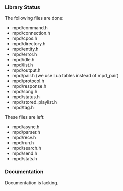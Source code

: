 ### Library Status ###

The following files are done:

  - mpd/command.h
  - mpd/connection.h
  - mpd/cpos.h
  - mpd/directory.h
  - mpd/entity.h
  - mpd/error.h
  - mpd/idle.h
  - mpd/list.h
  - mpd/output.h
  - mpd/pair.h (we use Lua tables instead of mpd\_pair)
  - mpd/protocol.h
  - mpd/response.h
  - mpd/song.h
  - mpd/status.h
  - mpd/stored\_playlist.h
  - mpd/tag.h

These files are left:

  - mpd/async.h
  - mpd/parser.h
  - mpd/recv.h
  - mpd/run.h
  - mpd/search.h
  - mpd/send.h
  - mpd/stats.h

### Documentation ###
Documentation is lacking.
